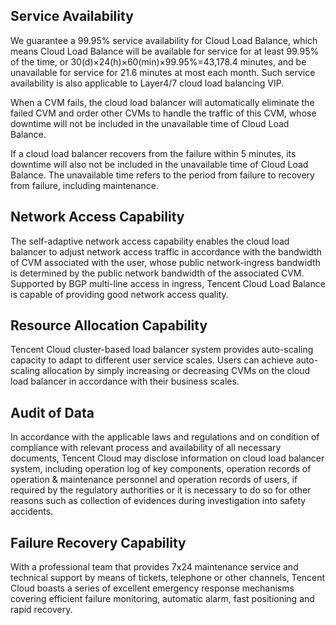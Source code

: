 ﻿## Service Availability

We guarantee a 99.95% service availability for Cloud Load Balance, which means Cloud Load Balance will be available for service for at least 99.95% of the time, or 30(d)×24(h)×60(min)×99.95%=43,178.4 minutes, and be unavailable for service for 21.6 minutes at most each month. Such service availability is also applicable to Layer4/7 cloud load balancing VIP.

When a CVM fails, the cloud load balancer will automatically eliminate the failed CVM and order other CVMs to handle the traffic of this CVM, whose downtime will not be included in the unavailable time of Cloud Load Balance.

If a cloud load balancer recovers from the failure within 5 minutes, its downtime will also not be included in the unavailable time of Cloud Load Balance. The unavailable time refers to the period from failure to recovery from failure, including maintenance.

## Network Access Capability

The self-adaptive network access capability enables the cloud load balancer to adjust network access traffic in accordance with the bandwidth of CVM associated with the user, whose public network-ingress bandwidth is determined by the public network bandwidth of the associated CVM. Supported by BGP multi-line access in ingress, Tencent Cloud Load Balance is capable of providing good network access quality.

## Resource Allocation Capability

Tencent Cloud cluster-based load balancer system provides auto-scaling capacity to adapt to different user service scales. Users can achieve auto-scaling allocation by simply increasing or decreasing CVMs on the cloud load balancer in accordance with their business scales.

## Audit of Data

In accordance with the applicable laws and regulations and on condition of compliance with relevant process and availability of all necessary documents, Tencent Cloud may disclose information on cloud load balancer system, including operation log of key components, operation records of operation & maintenance personnel and operation records of users, if required by the regulatory authorities or it is necessary to do so for other reasons such as collection of evidences during investigation into safety accidents.

## Failure Recovery Capability

With a professional team that provides 7x24 maintenance service and technical support by means of tickets, telephone or other channels, Tencent Cloud boasts a series of excellent emergency response mechanisms covering efficient failure monitoring, automatic alarm, fast positioning and rapid recovery.

